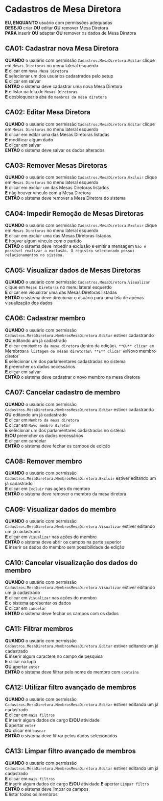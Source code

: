 # Cadastros de Mesa Diretora

**EU, ENQUANTO** usuário com permissões adequadas\
**DESEJO** criar **OU** editar **OU** remover Mesa Diretora\
**PARA** inserir **OU** adaptar **OU** remover os dados de Mesa Diretora

## CA01: Cadastrar nova Mesa Diretora

**QUANDO** o usuário com permissão `Cadastros.MesaDiretora.Editar` clique em `Mesas Diretoras` no menu lateral esquerdo\
**E** clicar em `Nova Mesa Diretora`\
**E** selecionar um dos usuários cadastrados pelo setup\
**E** clicar em salvar\
**ENTÃO** o sistema deve cadastrar uma nova Mesa Diretora\
**E** e listar na tela de `Mesas Diretoras`\
**E** desbloquear a aba de `membros da mesa diretora`

## CA02: Editar Mesa Diretora

**QUANDO** o usuário com permissão `Cadastros.MesaDiretora.Editar` clique em `Mesas Diretoras` no menu lateral esquerdo\
**E** clicar em editar uma das Mesas Diretoras listadas\
**E** modificar algum dado\
**E** clicar em salvar\
**ENTÃO** o sistema deve salvar os dados alterados

## CA03: Remover Mesas Diretoras

**QUANDO** o usuário com permissão `Cadastros.MesaDiretora.Excluir` clique em `Mesas Diretoras` no menu lateral esquerdo\
**E** clicar em excluir um das Mesas Diretoras listados\
**E** não houver vínculo com a Mesa Diretora\
**ENTÃO** o sistema deve remover a Mesa Diretora do sistema

## CA04: Impedir Remoção de Mesas Diretoras

**QUANDO** o usuário com permissão `Cadastros.MesaDiretora.Excluir` clique em `Mesas Diretoras` no menu lateral esquerdo\
**E** clicar em excluir uma das Mesas Diretoras listadas\
**E** houver algum vínculo com o partido\
**ENTÃO** o sistema deve impedir a exclusão e emitir a mensagem `Não é possível realizar a exclusão. O registro selecionado possui relacionamentos no sistema.`

## CA05: Visualizar dados de Mesas Diretoras

**QUANDO** o usuário com permissão `Cadastros.MesaDiretora.Visualizar` clique em `Mesas Diretoras` no menu lateral esquerdo\
**E** clicar em visualizar uma das Mesas Diretoras listadas\
**ENTÃO** o sistema deve direcionar o usuário para uma tela de apenas visualização dos dados

## CA06: Cadastrar membro

**QUANDO** o usuário com permissão `Cadastros.MesaDiretora.MembrosMesaDiretora.Editar` estiver cadastrando\
**OU** editando um já cadastrado\
**E** clicar em `Membro da mesa diretora` dentro da edição`\
**OU** clicar em `Membros`na listagem de mesas diretoras\
**E** clicar em`Novo membro diretor`\
**E** selecionar um dos parlamentares cadastrados no sistema\
**E** preencher os dados necessários\
**E** clicar em salvar\
**ENTÃO** o sistema deve cadastrar o novo membro na mesa diretora

## CA07: Cancelar cadastro de membro

**QUANDO** o usuário com permissão `Cadastros.MesaDiretora.MembrosMesaDiretora.Editar` estiver cadastrando\
**OU** editando um já cadastrado\
**E** clicar em `Membro da mesa diretora`\
**E** clicar em `Novo membro diretor`\
**E** selecionar um dos parlamentares cadastrados no sistema\
**E/OU** preencher os dados necessários\
**E** clicar em cancelar\
**ENTÃO** o sistema deve fechar os campos de edição

## CA08: Remover membro

**QUANDO** o usuário com permissão `Cadastros.MesaDiretora.MembrosMesaDiretora.Excluir` estiver editando um já cadastrado\
**E** clicar em `Excluir` nas ações do membro\
**ENTÃO** o sistema deve remover o membro da mesa diretora

## CA09: Visualizar dados do membro

**QUANDO** o usuário com permissão `Cadastros.MesaDiretora.MembrosMesaDiretora.Visualizar` estiver editando um já cadastrado\
**E** clicar em `Visualizar` nas ações do membro\
**ENTÃO** o sistema deve abrir os campos na parte superior\
**E** inserir os dados do membro sem possibilidade de edição

## CA10: Cancelar visualização dos dados do membro

**QUANDO** o usuário com permissão `Cadastros.MesaDiretora.MembrosMesaDiretora.Visualizar` estiver editando um já cadastrado\
**E** clicar em `Visualizar` nas ações do membro\
**E** o sistema apresentar os dados\
**E** clicar em `cancelar`\
**ENTÃO** o sistema deve fechar os campos com os dados

## CA11: Filtrar membros

**QUANDO** o usuário com permissão `Cadastros.MesaDiretora.MembrosMesaDiretora.Editar` estiver editando um já cadastrado\
**E** inserir algum caractere no campo de pesquisa\
**E** clicar na lupa\
**OU** apertar `enter`\
**ENTÃO** o sistema deve filtrar pelo nome do membro com `contains`

## CA12: Utilizar filtro avançado de membros

**QUANDO** o usuário com permissão `Cadastros.MesaDiretora.MembrosMesaDiretora.Editar` estiver editando um já cadastrado\
**E** clicar em `mais filtros`\
**E** inserir algum dados de cargo **E/OU** atividade\
**E** apertar `enter`\
**OU** clicar em `buscar`\
**ENTÃO** o sistema deve filtrar pelos dados selecionados

## CA13: Limpar filtro avançado de membros

**QUANDO** o usuário com permissão `Cadastros.MesaDiretora.MembrosMesaDiretora.Editar` estiver editando um já cadastrado\
**E** clicar em `mais filtros`\
**E** inserir algum dados de cargo **E/OU** atividade
**E** apertar `Limpar filtro`\
**ENTÃO** o sistema deve limpar os campos\
**E** listar todos os membros
